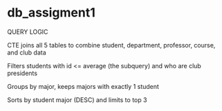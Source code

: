 # db_assigment1
QUERY LOGIC

CTE joins all 5 tables to combine student, department, professor, course, and club data

Filters students with id <= average (the subquery) and who are club presidents

Groups by major, keeps majors with exactly 1 student

Sorts by student major (DESC) and limits to top 3
